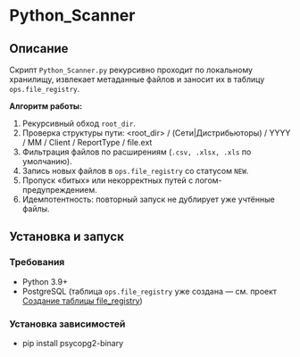 # Python_Scanner

## Описание
Скрипт `Python_Scanner.py` рекурсивно проходит по локальному хранилищу, извлекает метаданные файлов и заносит их в таблицу `ops.file_registry`.

**Алгоритм работы:**
1. Рекурсивный обход `root_dir`.
2. Проверка структуры пути: <root_dir> / (Сети|Дистрибьюторы) / YYYY / MM / Client / ReportType / file.ext
3. Фильтрация файлов по расширениям (`.csv, .xlsx, .xls` по умолчанию).
4. Запись новых файлов в `ops.file_registry` со статусом `NEW`.
5. Пропуск «битых» или некорректных путей с логом-предупреждением.
6. Идемпотентность: повторный запуск не дублирует уже учтённые файлы.

## Установка и запуск

### Требования
- Python 3.9+
- PostgreSQL (таблица `ops.file_registry` уже создана — см. проект [Создание таблицы file_registry](https://github.com/KKKuznetsov/Create_table_file_registry_PostgreSQL))

### Установка зависимостей

- pip install psycopg2-binary


